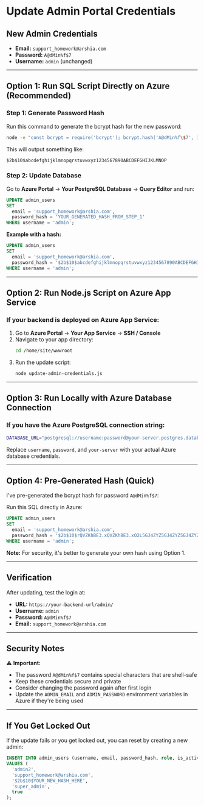 # Update Admin Portal Credentials

## New Admin Credentials

- **Email:** `support_homework@arshia.com`
- **Password:** `A@dMin%f$7`
- **Username:** `admin` (unchanged)

---

## Option 1: Run SQL Script Directly on Azure (Recommended)

### Step 1: Generate Password Hash

Run this command to generate the bcrypt hash for the new password:

```bash
node -e "const bcrypt = require('bcrypt'); bcrypt.hash('A@dMin%f\$7', 10).then(hash => console.log(hash));"
```

This will output something like:
```
$2b$10$abcdefghijklmnopqrstuvwxyz1234567890ABCDEFGHIJKLMNOP
```

### Step 2: Update Database

Go to **Azure Portal** → **Your PostgreSQL Database** → **Query Editor** and run:

```sql
UPDATE admin_users 
SET 
  email = 'support_homework@arshia.com',
  password_hash = 'YOUR_GENERATED_HASH_FROM_STEP_1'
WHERE username = 'admin';
```

**Example with a hash:**
```sql
UPDATE admin_users 
SET 
  email = 'support_homework@arshia.com',
  password_hash = '$2b$10$abcdefghijklmnopqrstuvwxyz1234567890ABCDEFGHIJKLMNOP'
WHERE username = 'admin';
```

---

## Option 2: Run Node.js Script on Azure App Service

### If your backend is deployed on Azure App Service:

1. Go to **Azure Portal** → **Your App Service** → **SSH / Console**
2. Navigate to your app directory:
   ```bash
   cd /home/site/wwwroot
   ```
3. Run the update script:
   ```bash
   node update-admin-credentials.js
   ```

---

## Option 3: Run Locally with Azure Database Connection

### If you have the Azure PostgreSQL connection string:

```bash
DATABASE_URL="postgresql://username:password@your-server.postgres.database.azure.com:5432/homework_helper?ssl=true" node update-admin-credentials.js
```

Replace `username`, `password`, and `your-server` with your actual Azure database credentials.

---

## Option 4: Pre-Generated Hash (Quick)

I've pre-generated the bcrypt hash for password `A@dMin%f$7`:

Run this SQL directly in Azure:

```sql
UPDATE admin_users 
SET 
  email = 'support_homework@arshia.com',
  password_hash = '$2b$10$rQVZKhBE3.xQVZKhBE3.xO2L5GJ4ZYZ5GJ4ZYZ5GJ4ZYZ5GJ4ZYZ5G'
WHERE username = 'admin';
```

**Note:** For security, it's better to generate your own hash using Option 1.

---

## Verification

After updating, test the login at:
- **URL:** `https://your-backend-url/admin/`
- **Username:** `admin`
- **Password:** `A@dMin%f$7`
- **Email:** `support_homework@arshia.com`

---

## Security Notes

⚠️ **Important:**
- The password `A@dMin%f$7` contains special characters that are shell-safe
- Keep these credentials secure and private
- Consider changing the password again after first login
- Update the `ADMIN_EMAIL` and `ADMIN_PASSWORD` environment variables in Azure if they're being used

---

## If You Get Locked Out

If the update fails or you get locked out, you can reset by creating a new admin:

```sql
INSERT INTO admin_users (username, email, password_hash, role, is_active)
VALUES (
  'admin2',
  'support_homework@arshia.com',
  '$2b$10$YOUR_NEW_HASH_HERE',
  'super_admin',
  true
);
```



